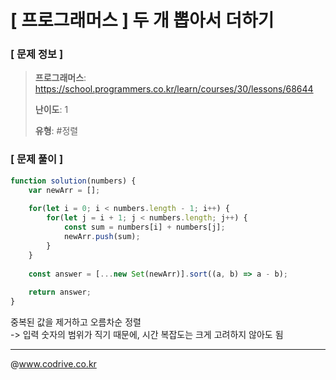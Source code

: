 # [ 프로그래머스 ] 두 개 뽑아서 더하기

### [ 문제 정보 ]
> **프로그래머스**: https://school.programmers.co.kr/learn/courses/30/lessons/68644
> 
> **난이도**: 1
>
> **유형**: #정렬


### [ 문제 풀이 ]
```JavaScript
function solution(numbers) {
    var newArr = [];
    
    for(let i = 0; i < numbers.length - 1; i++) {
        for(let j = i + 1; j < numbers.length; j++) {
            const sum = numbers[i] + numbers[j];
            newArr.push(sum);
        }
    }
    
    const answer = [...new Set(newArr)].sort((a, b) => a - b);
    
    return answer;
}
```
중복된 값을 제거하고 오름차순 정렬<br>-> 입력 숫자의 범위가 직기 때문에, 시간 복잡도는 크게 고려하지 않아도 됨


---
@www.codrive.co.kr